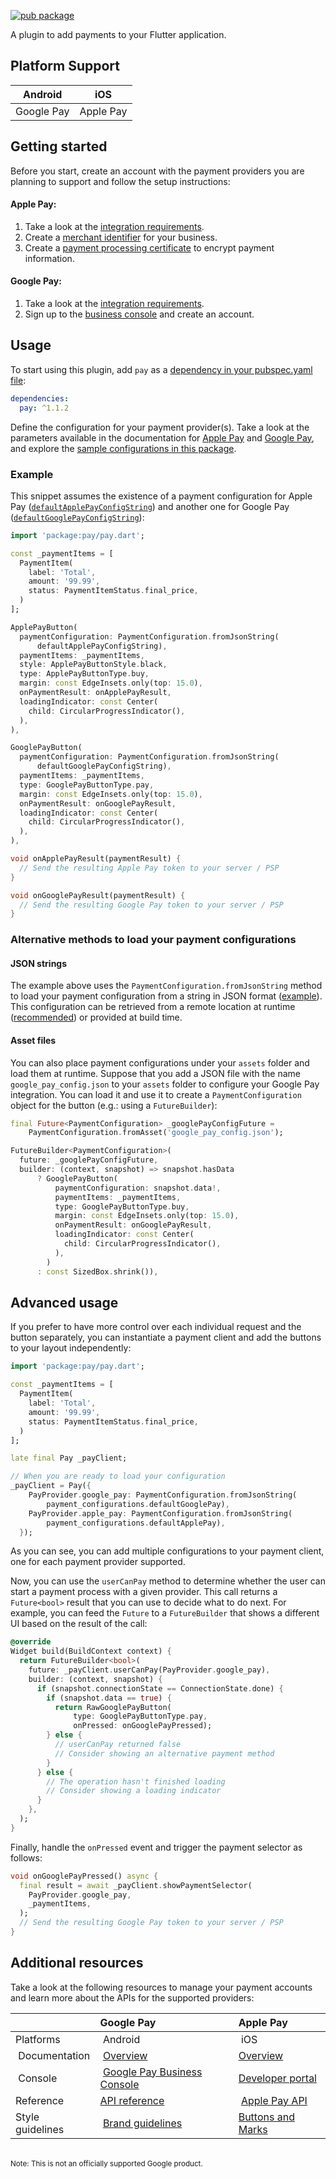 [![pub package](https://img.shields.io/pub/v/pay.svg)](https://pub.dartlang.org/packages/pay)

A plugin to add payments to your Flutter application.

## Platform Support
| Android | iOS |
|:---:|:---:|
| Google Pay | Apple Pay |

## Getting started
Before you start, create an account with the payment providers you are planning to support and follow the setup instructions:

#### Apple Pay:
1. Take a look at the [integration requirements](https://developer.apple.com/documentation/passkit/apple_pay/setting_up_apple_pay_requirements).
2. Create a [merchant identifier](https://help.apple.com/developer-account/#/devb2e62b839?sub=dev103e030bb) for your business.
3. Create a [payment processing certificate](https://help.apple.com/developer-account/#/devb2e62b839?sub=devf31990e3f) to encrypt payment information.

#### Google Pay:
1. Take a look at the [integration requirements](https://developers.google.com/pay/api/android/overview).
2. Sign up to the [business console](https://pay.google.com/business/console) and create an account.

## Usage
To start using this plugin, add `pay` as a [dependency in your pubspec.yaml file](https://flutter.io/platform-plugins/):

```yaml
dependencies:
  pay: ^1.1.2
```

Define the configuration for your payment provider(s). Take a look at the parameters available in the documentation for [Apple Pay](https://developer.apple.com/documentation/passkit/pkpaymentrequest) and [Google Pay](https://developers.google.com/pay/api/android/reference/request-objects), and explore the [sample configurations in this package](https://github.com/google-pay/flutter-plugin/tree/main/pay/example/lib/payment_configurations.dart).

### Example
This snippet assumes the existence of a payment configuration for Apple Pay ([`defaultApplePayConfigString`](https://github.com/google-pay/flutter-plugin/tree/main/pay/example/lib/payment_configurations.dart#L27)) and another one for Google Pay ([`defaultGooglePayConfigString`](https://github.com/google-pay/flutter-plugin/tree/main/pay/example/lib/payment_configurations.dart#L63)):
```dart
import 'package:pay/pay.dart';

const _paymentItems = [
  PaymentItem(
    label: 'Total',
    amount: '99.99',
    status: PaymentItemStatus.final_price,
  )
];

ApplePayButton(
  paymentConfiguration: PaymentConfiguration.fromJsonString(
      defaultApplePayConfigString),
  paymentItems: _paymentItems,
  style: ApplePayButtonStyle.black,
  type: ApplePayButtonType.buy,
  margin: const EdgeInsets.only(top: 15.0),
  onPaymentResult: onApplePayResult,
  loadingIndicator: const Center(
    child: CircularProgressIndicator(),
  ),
),

GooglePayButton(
  paymentConfiguration: PaymentConfiguration.fromJsonString(
      defaultGooglePayConfigString),
  paymentItems: _paymentItems,
  type: GooglePayButtonType.pay,
  margin: const EdgeInsets.only(top: 15.0),
  onPaymentResult: onGooglePayResult,
  loadingIndicator: const Center(
    child: CircularProgressIndicator(),
  ),
),

void onApplePayResult(paymentResult) {
  // Send the resulting Apple Pay token to your server / PSP
}

void onGooglePayResult(paymentResult) {
  // Send the resulting Google Pay token to your server / PSP
}
```

### Alternative methods to load your payment configurations
#### JSON strings
The example above uses the `PaymentConfiguration.fromJsonString` method to load your payment configuration from a string in JSON format ([example](https://github.com/google-pay/flutter-plugin/tree/main/pay/example/lib/payment_configurations.dart#L27)). This configuration can be retrieved from a remote location at runtime ([recommended](https://github.com/google-pay/flutter-plugin/tree/main/pay/example/lib/payment_configurations.dart#L18)) or provided at build time.

#### Asset files
You can also place payment configurations under your `assets` folder and load them at runtime. Suppose that you add a JSON file with the name `google_pay_config.json` to your `assets` folder to configure your Google Pay integration. You can load it and use it to create a `PaymentConfiguration` object for the button (e.g.: using a `FutureBuilder`):

```dart
final Future<PaymentConfiguration> _googlePayConfigFuture = 
    PaymentConfiguration.fromAsset('google_pay_config.json');

FutureBuilder<PaymentConfiguration>(
  future: _googlePayConfigFuture,
  builder: (context, snapshot) => snapshot.hasData
      ? GooglePayButton(
          paymentConfiguration: snapshot.data!,
          paymentItems: _paymentItems,
          type: GooglePayButtonType.buy,
          margin: const EdgeInsets.only(top: 15.0),
          onPaymentResult: onGooglePayResult,
          loadingIndicator: const Center(
            child: CircularProgressIndicator(),
          ),
        )
      : const SizedBox.shrink()),
```

## Advanced usage
If you prefer to have more control over each individual request and the button separately, you can instantiate a payment client and add the buttons to your layout independently:

```dart
import 'package:pay/pay.dart';

const _paymentItems = [
  PaymentItem(
    label: 'Total',
    amount: '99.99',
    status: PaymentItemStatus.final_price,
  )
];

late final Pay _payClient;

// When you are ready to load your configuration
_payClient = Pay({
    PayProvider.google_pay: PaymentConfiguration.fromJsonString(
        payment_configurations.defaultGooglePay),
    PayProvider.apple_pay: PaymentConfiguration.fromJsonString(
        payment_configurations.defaultApplePay),
  });
```

As you can see, you can add multiple configurations to your payment client, one for each payment provider supported.

Now, you can use the `userCanPay` method to determine whether the user can start a payment process with a given provider. This call returns a `Future<bool>` result that you can use to decide what to do next. For example, you can feed the `Future` to a `FutureBuilder` that shows a different UI based on the result of the call:

```dart
@override
Widget build(BuildContext context) {
  return FutureBuilder<bool>(
    future: _payClient.userCanPay(PayProvider.google_pay),
    builder: (context, snapshot) {
      if (snapshot.connectionState == ConnectionState.done) {
        if (snapshot.data == true) {
          return RawGooglePayButton(
              type: GooglePayButtonType.pay,
              onPressed: onGooglePayPressed);
        } else {
          // userCanPay returned false
          // Consider showing an alternative payment method
        }
      } else {
        // The operation hasn't finished loading
        // Consider showing a loading indicator 
      }
    },
  );
}
```
Finally, handle the `onPressed` event and trigger the payment selector as follows:

```dart
void onGooglePayPressed() async {
  final result = await _payClient.showPaymentSelector(
    PayProvider.google_pay,
    _paymentItems,
  );
  // Send the resulting Google Pay token to your server / PSP
}
```

## Additional resources
Take a look at the following resources to manage your payment accounts and learn more about the APIs for the supported providers:

|  | Google Pay | Apple Pay |
|:---|:---|:---|
| Platforms | Android | iOS |
| Documentation | [Overview](https://developers.google.com/pay/api/android/overview) | [Overview](https://developer.apple.com/apple-pay/implementation/)
| Console | [Google Pay Business Console](https://pay.google.com/business/console/) |  [Developer portal](https://developer.apple.com/account/)  |
| Reference | [API reference](https://developers.google.com/pay/api/android/reference/client) | [Apple Pay API](https://developer.apple.com/documentation/passkit/apple_pay/)
| Style guidelines | [Brand guidelines](https://developers.google.com/pay/api/android/guides/brand-guidelines) | [Buttons and Marks](https://developer.apple.com/design/human-interface-guidelines/apple-pay/overview/buttons-and-marks/)

<br>
<sup>Note: This is not an officially supported Google product.</sup>
